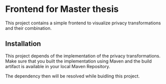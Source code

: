 # Frontend for Master thesis
This project contains a simple frontend to visualize privacy transformations and their combination.
## Installation
This project depends of the implementation of the privacy transformations. Make sure that you built the implementation using Maven and the build artifact is available in your local Maven Repository.

The dependency then will be resolved while buidling this project.